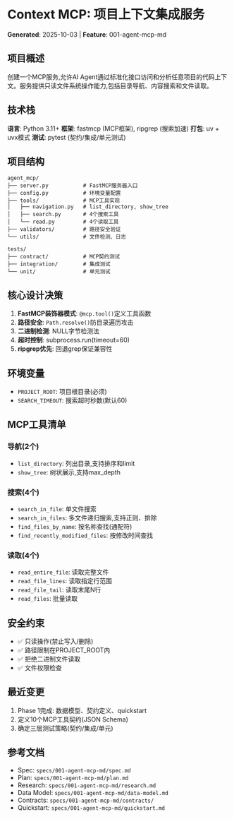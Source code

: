 ﻿# Context MCP: 项目上下文集成服务

**Generated**: 2025-10-03 | **Feature**: 001-agent-mcp-md

## 项目概述

创建一个MCP服务,允许AI Agent通过标准化接口访问和分析任意项目的代码上下文。服务提供只读文件系统操作能力,包括目录导航、内容搜索和文件读取。

## 技术栈

**语言**: Python 3.11+
**框架**: fastmcp (MCP框架), ripgrep (搜索加速)
**打包**: uv + uvx模式
**测试**: pytest (契约/集成/单元测试)

## 项目结构

```
agent_mcp/
├── server.py           # FastMCP服务器入口
├── config.py           # 环境变量配置
├── tools/              # MCP工具实现
│   ├── navigation.py   # list_directory, show_tree
│   ├── search.py       # 4个搜索工具
│   └── read.py         # 4个读取工具
├── validators/         # 路径安全验证
└── utils/              # 文件检测、日志

tests/
├── contract/           # MCP契约测试
├── integration/        # 集成测试
└── unit/               # 单元测试
```

## 核心设计决策

1. **FastMCP装饰器模式**: `@mcp.tool()`定义工具函数
2. **路径安全**: `Path.resolve()`防目录遍历攻击
3. **二进制检测**: NULL字节检测法
4. **超时控制**: subprocess.run(timeout=60)
5. **ripgrep优先**: 回退grep保证兼容性

## 环境变量

- `PROJECT_ROOT`: 项目根目录(必须)
- `SEARCH_TIMEOUT`: 搜索超时秒数(默认60)

## MCP工具清单

### 导航(2个)
- `list_directory`: 列出目录,支持排序和limit
- `show_tree`: 树状展示,支持max_depth

### 搜索(4个)
- `search_in_file`: 单文件搜索
- `search_in_files`: 多文件递归搜索,支持正则、排除
- `find_files_by_name`: 按名称查找(通配符)
- `find_recently_modified_files`: 按修改时间查找

### 读取(4个)
- `read_entire_file`: 读取完整文件
- `read_file_lines`: 读取指定行范围
- `read_file_tail`: 读取末尾N行
- `read_files`: 批量读取

## 安全约束

- ✅ 只读操作(禁止写入/删除)
- ✅ 路径限制在PROJECT_ROOT内
- ✅ 拒绝二进制文件读取
- ✅ 文件权限检查

## 最近变更

1. Phase 1完成: 数据模型、契约定义、quickstart
2. 定义10个MCP工具契约(JSON Schema)
3. 确定三层测试策略(契约/集成/单元)

## 参考文档

- Spec: `specs/001-agent-mcp-md/spec.md`
- Plan: `specs/001-agent-mcp-md/plan.md`
- Research: `specs/001-agent-mcp-md/research.md`
- Data Model: `specs/001-agent-mcp-md/data-model.md`
- Contracts: `specs/001-agent-mcp-md/contracts/`
- Quickstart: `specs/001-agent-mcp-md/quickstart.md`
